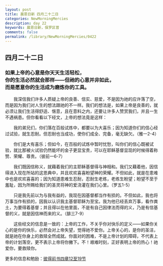 ```yaml
---
layout: post
title: 晨恩日新 四月二十二日
categories: NewMorningMercies
description: day 22
keywords: 晨恩日新，保罗区普
comments: false
permalink: /library/NewMorningMercies/0422
---
```


## 四月二十二日

### 如果上帝的心意是你天天生活轻松， <br> 你的生活必然就会那样——但祂的心意并非如此， <br> 而是愿意你的生活成为磨炼你的工具。

&emsp;&emsp;我深信我们许多人质疑上帝的良善、信实、慈爱，不是因为祂的应许落了空，而是因为我们对人生的想法跟祂的不一样。我们的想法是，如果上帝是良善的，就必须让我们生活得舒适、惬意，且在意料之内，还要让许多人赞赏我们，并且一生不遇祸患。但你看看以下经文，上帝的想法竟是这样：

&emsp;&emsp;我的弟兄们，你们落在百般试炼中，都要以为大喜乐；因为知道你们的信心经过试验，就生忍耐。但忍耐也当成功，使你们成全、完备，毫无缺欠。（雅一2-4）

&emsp;&emsp;你们是大有喜乐；但如今，在百般的试炼中暂时忧愁，叫你们的信心既被试验，就比那被火试验仍然能坏的金子更显宝贵，可以在耶稣基督显现的时候得着称赞、荣耀、尊贵。（彼前一6-7）

&emsp;&emsp;我们既因信称义，就藉着我们的主耶稣基督得与神相和。我们又藉着他，因信得进入现在所站的这恩典中，并且欢欢喜喜盼望神的荣耀。不但如此，就是在患难中也是欢欢喜喜的；因为知道患难生忍耐，忍耐生老练，老练生盼望；盼望不至于羞耻，因为所赐给我们的圣灵将神的爱浇灌在我们心里。（罗五1-5）

&emsp;&emsp;只是我先前以为与我有益的，我现在因基督都当作有损的。不但如此，我也将万事当作有损的，因我以认识我主基督耶稣为至宝。我为他已经丢弃万事，看作粪土，为要得着基督；并且得以在他里面，不是有自己因律法而得的义，乃是有信基督的义，就是因信神而来的义。（腓三7-9）

&emsp;&emsp;这些经文的信息是一致的：上帝的工作，不关乎你对快乐的定义——如果你关心的是你的快乐，必然会对上帝失望，觉得祂不爱你。上帝关心的，是你的圣洁，就是祂在你身上的救赎全然成就。你面对的困难，不是上帝计划的障碍，不代表上帝的计划落空，更不表示上帝将你撇下。不！艰难时刻，正好表明上帝的热心！祂爱你，要救赎你。

更多的信息和勉励：[彼得前书四章12至19节]()